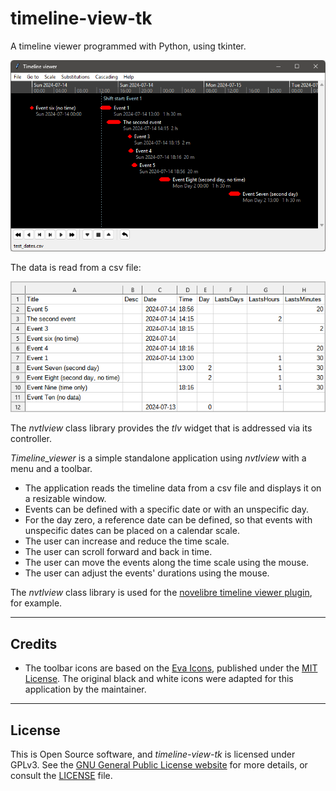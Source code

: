 # timeline-view-tk

A timeline viewer programmed with Python, using tkinter.

![Screenshot](docs/Screenshots/screen01.png)

The data is read from a csv file:

![Screenshot](docs/Screenshots/screen02.png)

The *nvtlview* class library provides the *tlv* widget that is addressed via its controller.

*Timeline_viewer* is a simple standalone application using *nvtlview* 
with a menu and a toolbar. 

- The application reads the timeline data from a csv file and displays it on a resizable 
  window.
- Events can be defined with a specific date or with an unspecific day.
- For the day zero, a reference date can be defined, so that events with unspecific dates 
  can be placed on a calendar scale.  
- The user can increase and reduce the time scale. 
- The user can scroll forward and back in time.
- The user can move the events along the time scale using the mouse.
- The user can adjust the events' durations using the mouse.

The *nvtlview* class library is used for the 
[novelibre timeline viewer plugin](https://github.com/peter88213/nv_tlview/),
for example.

---

## Credits

- The toolbar icons are based on the [Eva Icons](https://akveo.github.io/eva-icons/#/), published under the [MIT License](http://www.opensource.org/licenses/mit-license.php). The original black and white icons were adapted for this application by the maintainer. 

---

## License

This is Open Source software, and *timeline-view-tk* is licensed under GPLv3. See the
[GNU General Public License website](https://www.gnu.org/licenses/gpl-3.0.en.html) for more
details, or consult the [LICENSE](https://github.com/peter88213/timeline-view-tk/blob/main/LICENSE) file.



